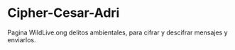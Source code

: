 # Cipher-Cesar-Adri
Pagina WildLive.ong delitos ambientales, para cifrar y descifrar mensajes y enviarlos.
